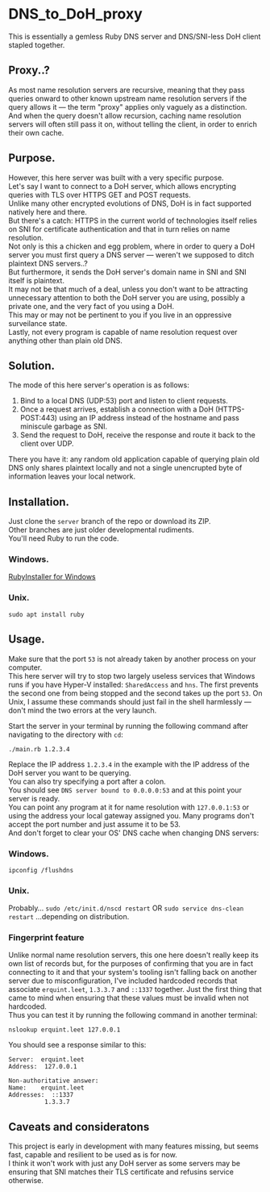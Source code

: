 # DNS_to_DoH_proxy

This is essentially a gemless Ruby DNS server and DNS/SNI-less DoH client stapled together.  

## Proxy..?

As most name resolution servers are recursive, meaning that they pass queries onward to other known upstream name resolution servers if the query allows it — the term "proxy" applies only vaguely as a distinction.  
And when the query doesn't allow recursion, caching name resolution servers will often still pass it on, without telling the client, in order to enrich their own cache.  

## Purpose.

However, this here server was built with a very specific purpose.  
Let's say I want to connect to a DoH server, which allows encrypting queries with TLS over HTTPS GET and POST requests.  
Unlike many other encrypted evolutions of DNS, DoH is in fact supported natively here and there.  
But there's a catch: HTTPS in the current world of technologies itself relies on SNI for certificate authentication and that in turn relies on name resolution.  
Not only is this a chicken and egg problem, where in order to query a DoH server you must first query a DNS server — weren't we supposed to ditch plaintext DNS servers..?  
But furthermore, it sends the DoH server's domain name in SNI and SNI itself is plaintext.  
It may not be that much of a deal, unless you don't want to be attracting unnecessary attention to both the DoH server you are using, possibly a private one, and the very fact of you using a DoH.  
This may or may not be pertinent to you if you live in an oppressive surveilance state.  
Lastly, not every program is capable of name resolution request over anything other than plain old DNS.  

## Solution.

The mode of this here server's operation is as follows:  
1. Bind to a local DNS (UDP:53) port and listen to client requests.  
2. Once a request arrives, establish a connection with a DoH (HTTPS-POST:443) using an IP address instead of the hostname and pass miniscule garbage as SNI.  
3. Send the request to DoH, receive the response and route it back to the client over UDP.  

There you have it: any random old application capable of querying plain old DNS only shares plaintext locally and not a single unencrupted byte of information leaves your local network.

## Installation.

Just clone the `server` branch of the repo or download its ZIP.  
Other branches are just older developmental rudiments.  
You'll need Ruby to run the code.  

### Windows.

[RubyInstaller for Windows](<https://rubyinstaller.org>)

### Unix.

`sudo apt install ruby`

## Usage.

Make sure that the port `53` is not already taken by another process on your computer.  
This here server will try to stop two largely useless services that Windows runs if you have Hyper-V installed: `SharedAccess` and `hns`. The first prevents the second one from being stopped and the second takes up the port `53`. On Unix, I assume these commands should just fail in the shell harmlessly — don't mind the two errors at the very launch.

Start the server in your terminal by running the following command after navigating to the directory with `cd`:
```
./main.rb 1.2.3.4
```

Replace the IP address `1.2.3.4` in the example with the IP address of the DoH server you want to be querying.  
You can also try specifying a port after a colon.  
You should see `DNS server bound to 0.0.0.0:53` and at this point your server is ready.  
You can point any program at it for name resolution with `127.0.0.1:53` or using the address your local gateway assigned you. Many programs don't accept the port number and just assume it to be 53.  
And don't forget to clear your OS' DNS cache when changing DNS servers:

### Windows.

`ipconfig /flushdns`

### Unix.

Probably…
`sudo /etc/init.d/nscd restart`
OR
`sudo service dns-clean restart`
…depending on distribution.

### Fingerprint feature

Unlike normal name resolution servers, this one here doesn't really keep its own list of records but, for the purposes of confirming that you are in fact connecting to it and that your system's tooling isn't falling back on another server due to misconfiguration, I've included hardcoded records that associate `erquint.leet`, `1.3.3.7` and `::1337` together. Just the first thing that came to mind when ensuring that these values must be invalid when not hardcoded.  
Thus you can test it by running the following command in another terminal:
```
nslookup erquint.leet 127.0.0.1
```
You should see a response similar to this:
```
Server:  erquint.leet
Address:  127.0.0.1

Non-authoritative answer:
Name:    erquint.leet
Addresses:  ::1337
          1.3.3.7
```

## Caveats and consideratons

This project is early in development with many features missing, but seems fast, capable and resilient to be used as is for now.  
I think it won't work with just any DoH server as some servers may be ensuring that SNI matches their TLS certificate and refusins service otherwise.  
